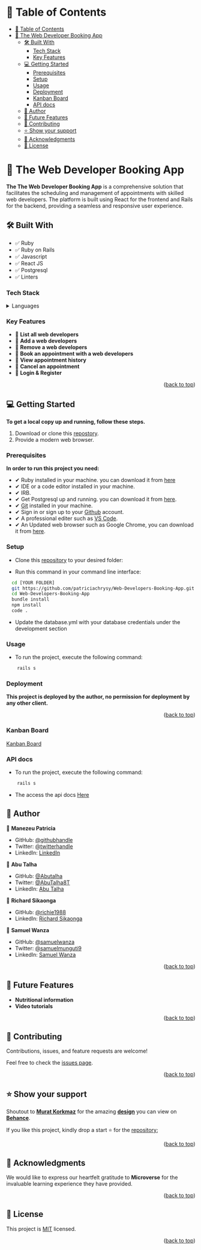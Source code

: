 
<!-- TABLE OF CONTENTS -->

# 📗 Table of Contents

- [📗 Table of Contents](#-table-of-contents)
- [📖 The Web Developer Booking App](#-the-web-developer-booking-app)
  - [🛠 Built With ](#-built-with-)
    - [Tech Stack ](#tech-stack-)
    - [Key Features ](#key-features-)
  - [💻 Getting Started ](#-getting-started-)
    - [Prerequisites](#prerequisites)
    - [Setup](#setup)
    - [Usage](#usage)
    - [Deployment](#deployment)
    - [Kanban Board](#kanban-board)
    - [API docs](#api-docs)
  - [👥 Author ](#-author-)
  - [🔭 Future Features ](#-future-features-)
  - [🤝 Contributing ](#-contributing-)
  - [⭐️ Show your support ](#️-show-your-support-)
  - [🙏 Acknowledgments ](#-acknowledgments-)
  - [📝 License ](#-license-)

<!-- PROJECT DESCRIPTION -->

# 📖 The Web Developer Booking App

**The The Web Developer Booking App** is a comprehensive solution that facilitates the scheduling and management of appointments with skilled web developers. The platform is built using React for the frontend and Rails for the backend, providing a seamless and responsive user experience.

## 🛠 Built With <a name="built-with"></a>
- ✅ Ruby
- ✅ Ruby on Rails
- ✅ Javascript
- ✅ React JS
- ✅ Postgresql
- ✅ Linters

### Tech Stack <a name="tech-stack"></a>

<details>
  <summary>Languages</summary>
  <ul>
    <li>Ruby</li>
    <li>React</li>
    <li>Javascript</li>
  </ul>
</details>

<!-- Features -->

### Key Features <a name="key-features"></a>

- 🔰 **List all web developers**
- 🔰 **Add a web developers**
- 🔰 **Remove a web developers**
- 🔰 **Book an appointment with a web developers**
- 🔰 **View appointment history**
- 🔰 **Cancel an appointment**
- 🔰 **Login & Register**

<p align="right">(<a href="#readme-top">back to top</a>)</p>

<!-- GETTING STARTED -->

## 💻 Getting Started <a name="getting-started"></a>

**To get a local copy up and running, follow these steps.**

1. Download or clone this [repostory](https://github.com/patriciachrysy/Web-Developers-Booking-App.git).
2. Provide a modern web browser.

### Prerequisites

**In order to run this project you need:**

- ✔ Ruby installed in your machine. you can download it from [here](https://www.ruby-lang.org/en/downloads/)
- ✔ IDE or a code editor installed in your machine.
- ✔ IRB.
- ✔ Get Postgresql up and running. you can download it from [here](https://www.postgresql.org/download/windows/).
- ✔ [Git](https://git-scm.com/downloads) installed in your machine.
- ✔ Sign in or sign up to your [Github](https://github.com/) account.
- ✔ A professional editer such as [VS Code](https://code.visualstudio.com/download).
- ✔ An Updated web browser such as Google Chrome, you can download it from [here](https://www.google.com/chrome/).

### Setup

- Clone this [repository](https://github.com/patriciachrysy/Web-Developers-Booking-App.git) to your desired folder:

- Run this command in your command line interface:

```sh
  cd [YOUR FOLDER]
  git https://github.com/patriciachrysy/Web-Developers-Booking-App.git
  cd Web-Developers-Booking-App
  bundle install
  npm install
  code .
```

- Update the database.yml with your database credentials under the development section


### Usage

- To run the project, execute the following command:

```sh
    rails s
```

### Deployment

**This project is deployed by the author, no permission for deployment by any other client.**

<p align="right">(<a href="#readme-top">back to top</a>)</p>

### Kanban Board
[Kanban Board](https://github.com/users/patriciachrysy/projects/4/views/1)

### API docs
- To run the project, execute the following command:

```sh
    rails s
```
- The access the api docs [Here](http://localhost/api-docs) 

<!-- AUTHORS -->

## 👥 Author <a name="authors"></a>

👤 **Manezeu Patricia**

- GitHub: [@githubhandle](https://github.com/patriciachrysy)
- Twitter: [@twitterhandle](https://twitter.com/ManezeuP)
- LinkedIn: [LinkedIn](https://www.linkedin.com/in/manezeu-patricia-chrystelle/)

👤 **Abu Talha**

- GitHub: [@Abutalha](https://github.com/AbuTalha3)
- Twitter: [@AbuTalha8T](https://twitter.com/https://twitter.com/AbuTalha8T)
- LinkedIn: [Abu Talha](https://www.linkedin.com/in/abu-talha-najeeb-akhun-393b8b292/)

👤 **Richard Sikaonga**

- GitHub: [@richie1988](https://github.com/richie1988)
- LinkedIn: [Richard Sikaonga](https://www.linkedin.com/in/richard-sikaonga-039940275/)

👤 **Samuel Wanza**

- GitHub: [@samuelwanza](https://github.com/Samuelwanza)
- Twitter: [@samuelmunguti9](https://twitter.com/samuelmunguti9)
- LinkedIn: [Samuel Wanza](https://www.linkedin.com/in/samuel-munguti/)

<p align="right">(<a href="#readme-top">back to top</a>)</p>

<!-- FUTURE FEATURES -->

## 🔭 Future Features <a name="future-features"></a>

- **Nutritional information**
- **Video tutorials**

<p align="right">(<a href="#readme-top">back to top</a>)</p>

<!-- CONTRIBUTING -->

## 🤝 Contributing <a name="contributing"></a>

Contributions, issues, and feature requests are welcome!

Feel free to check the [issues page](https://github.com/patriciachrysy/Web-Developers-Booking-App.git/issues).

<p align="right">(<a href="#readme-top">back to top</a>)</p>

<!-- SUPPORT -->

## ⭐️ Show your support <a name="support"></a>

Shoutout to [**Murat Korkmaz**](https://www.behance.net/muratk) for the amazing [**design**](https://www.behance.net/gallery/26425031/Vespa-Responsive-Redesign) you can view on [**Behance**](https://www.behance.net/).

If you like this project, kindly drop a start ⭐️ for the [repository](https://github.com/patriciachrysy/Web-Developers-Booking-App.git);

<p align="right">(<a href="#readme-top">back to top</a>)</p>

<!-- ACKNOWLEDGEMENTS -->

## 🙏 Acknowledgments <a name="acknowledgements"></a>

 We would like to express our heartfelt gratitude to **Microverse** for the invaluable learning experience they have provided. 

<p align="right">(<a href="#readme-top">back to top</a>)</p>

<!-- LICENSE -->

## 📝 License <a name="license"></a>

This project is [MIT](./LICENSE) licensed.

<p align="right">(<a href="#readme-top">back to top</a>)</p>
